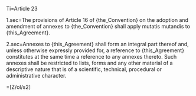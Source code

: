 Ti=Article 23

1.sec=The provisions of Article 16 of {the_Convention} on the adoption and amendment of annexes to {the_Convention} shall apply mutatis mutandis to {this_Agreement}.

2.sec=Annexes to {this_Agreement} shall form an integral part thereof and, unless otherwise expressly provided for, a reference to {this_Agreement} constitutes at the same time a reference to any annexes thereto. Such annexes shall be restricted to lists, forms and any other material of a descriptive nature that is of a scientific, technical, procedural or administrative character.

=[Z/ol/s2]

